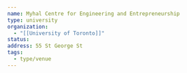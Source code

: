 ```yaml
---
name: Myhal Centre for Engineering and Entrepreneurship
type: university
organization:
  - "[[University of Toronto]]"
status:
address: 55 St George St
tags:
  - type/venue
---
```

